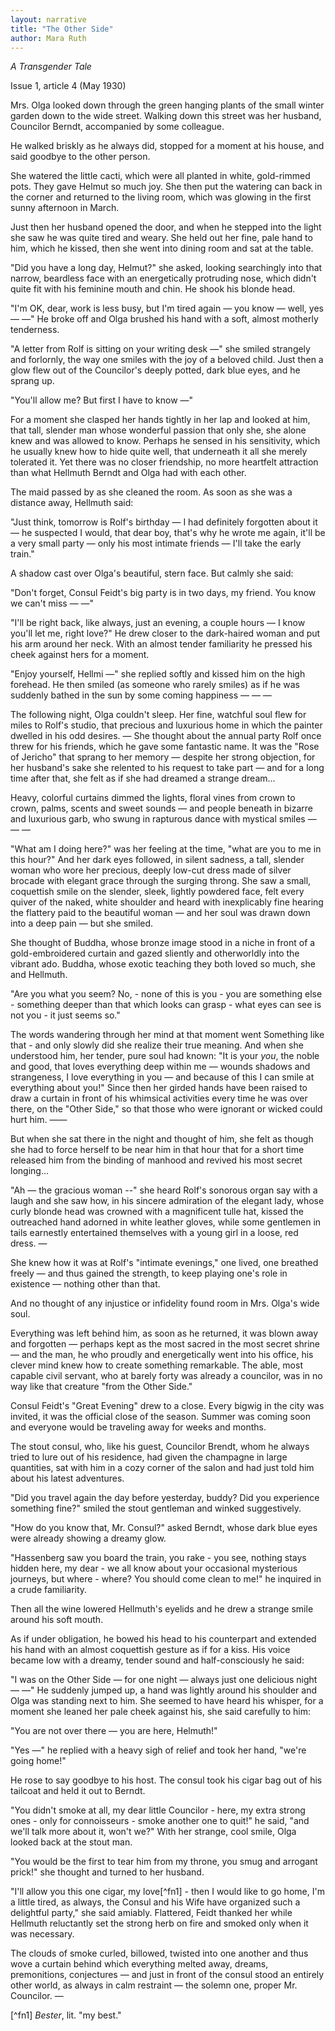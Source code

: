 ```yaml
---
layout: narrative
title: "The Other Side"
author: Mara Ruth
---
```


_A Transgender Tale_

Issue 1, article 4 (May 1930)

Mrs. Olga looked down through the green hanging plants of the small winter garden down to the wide street. Walking down this street was her husband, Councilor Berndt, accompanied by some colleague.

He walked briskly as he always did, stopped for a moment at his house, and said goodbye to the other person.

She watered the little cacti, which were all planted in white, gold-rimmed pots. They gave Helmut so much joy. She then put the watering can back in the corner and returned to the living room, which was glowing in the first sunny afternoon in March.

Just then her husband opened the door, and when he stepped into the light she saw he was quite tired and weary. She held out her fine, pale hand to him, which he kissed, then she went into dining room and sat at the table.

"Did you have a long day, Helmut?" she asked, looking searchingly into that narrow, beardless face with an energetically protruding nose, which didn't quite fit with his feminine mouth and chin. He shook his blonde head.

"I'm OK, dear, work is less busy, but I'm tired again &mdash; you know &mdash; well, yes &mdash; &mdash;" He broke off and Olga brushed his hand with a soft, almost motherly tenderness.

"A letter from Rolf is sitting on your writing desk &mdash;" she smiled strangely and forlornly, the way one smiles with the joy of a beloved child. Just then a glow flew out of the Councilor's deeply potted, dark blue eyes, and he sprang up.

"You'll allow me? But first I have to know &mdash;" 

For a moment she clasped her hands tightly in her lap and looked at him, that tall, slender man whose wonderful passion that only she, she alone knew and was allowed to know. Perhaps he sensed in his sensitivity, which he usually knew how to hide quite well, that underneath it all she merely tolerated it. Yet there was no closer friendship, no more heartfelt attraction than what Hellmuth Berndt and Olga had with each other.

The maid passed by as she cleaned the room. As soon as she was a distance away, Hellmuth said: 

"Just think, tomorrow is Rolf's birthday &mdash; I had definitely forgotten about it &mdash; he suspected I would, that dear boy, that's why he wrote me again, it'll be a very small party &mdash; only his most intimate friends &mdash; I'll take the early train."

A shadow cast over Olga's beautiful, stern face. But calmly she said:

"Don't forget, Consul Feidt's big party is in two days, my friend. You know we can't miss &mdash; &mdash;"

"I'll be right back, like always, just an evening, a couple hours &mdash; I know you'll let me, right love?" He drew closer to the dark-haired woman and put his arm around her neck. With an almost tender familiarity he pressed his cheek against hers for a moment.

"Enjoy yourself, Hellmi &mdash;" she replied softly and kissed him on the high forehead. He then smiled (as someone who rarely smiles) as if he was suddenly bathed in the sun by some coming happiness &mdash; &mdash; &mdash;

The following night, Olga couldn't sleep. Her fine, watchful soul flew for miles to Rolf's studio, that precious and luxurious home in which the painter dwelled in his odd desires. &mdash; She thought about the annual party Rolf once threw for his friends, which he gave some fantastic name. It was the "Rose of Jericho" that sprang to her memory &mdash; despite her strong objection, for her husband's sake she relented to his request to take part &mdash; and for a long time after that, she felt as if she had dreamed a strange dream&hellip;

Heavy, colorful curtains dimmed the lights, floral vines from crown to crown, palms, scents and sweet sounds &mdash; and people beneath in bizarre and luxurious garb, who swung in rapturous dance with mystical smiles &mdash; &mdash; &mdash;

"What am I doing here?" was her feeling at the time, "what are you to me in this hour?" And her dark eyes followed, in silent sadness, a tall, slender woman who wore her precious, deeply low-cut dress made of silver brocade with elegant grace through the surging throng. She saw a small, coquettish smile on the slender, sleek, lightly powdered face, felt every quiver of the naked, white shoulder and heard with inexplicably fine hearing the flattery paid to the beautiful woman &mdash; and her soul was drawn down into a deep pain &mdash; but she smiled.

She thought of Buddha, whose bronze image stood in a niche in front of a gold-embroidered curtain and gazed sliently and otherworldly into the vibrant ado. Buddha, whose exotic teaching they both loved so much, she and Hellmuth.

"Are you what you seem? No, - none of this is you - you are something else - something deeper than that which looks can grasp - what eyes can see is not you - it just seems so."

The words wandering through her mind at that moment went Something like that - and only slowly did she realize their true meaning. And when she understood him, her tender, pure soul had known: "It is your _you_, the noble and good, that loves everything deep within me &mdash; wounds shadows and strangeness, I love everything in you &mdash; and because of this I can smile at everything about you!" Since then her girded hands have been raised to draw a curtain in front of his whimsical activities every time he was over there, on the "Other Side," so that those who were ignorant or wicked could hurt him. &mdash;&mdash;

But when she sat there in the night and thought of him, she felt as though she had to force herself to be near him in that hour that for a short time released him from the binding of manhood and revived his most secret longing&hellip;

"Ah &mdash; the gracious woman --" she heard Rolf's sonorous organ say with a laugh and she saw how, in his sincere admiration of the elegant lady, whose curly blonde head was crowned with a magnificent tulle hat, kissed the outreached hand adorned in white leather gloves, while some gentlemen in tails earnestly entertained themselves with a young girl in a loose, red dress. &mdash;

She knew how it was at Rolf's "intimate evenings," one lived, one breathed freely &mdash; and thus gained the strength, to keep playing one's role in existence &mdash; nothing other than that.

And no thought of any injustice or infidelity found room in Mrs. Olga's wide soul.

Everything was left behind him, as soon as he returned, it was blown away and forgotten &mdash; perhaps kept as the most sacred in the most secret shrine &mdash; and the man, he who proudly and energetically went into his office, his clever mind knew how to create something remarkable. The able, most capable civil servant, who at barely forty was already a councilor, was in no way like that creature "from the Other Side."

Consul Feidt's "Great Evening" drew to a close. Every bigwig in the city was invited, it was the official close of the season. Summer was coming soon and everyone would be traveling away for weeks and months.

The stout consul, who, like his guest, Councilor Brendt, whom he always tried to lure out of his residence, had given the champagne in large quantities, sat with him in a cozy corner of the salon and had just told him about his latest adventures.

"Did you travel again the day before yesterday, buddy? Did you experience something fine?" smiled the stout gentleman and winked suggestively.

"How do you know that, Mr. Consul?" asked Berndt, whose dark blue eyes were already showing a dreamy glow.

"Hassenberg saw you board the train, you rake - you see, nothing stays hidden here, my dear - we all know about your occasional mysterious journeys, but where - where? You should come clean to me!" he inquired in a crude familiarity.

Then all the wine lowered Hellmuth's eyelids and he drew a strange smile around his soft mouth.

As if under obligation, he bowed his head to his counterpart and extended his hand with an almost coquettish gesture as if for a kiss. His voice became low with a dreamy, tender sound and half-consciously he said:

"I was on the Other Side &mdash; for one night &mdash; always just one delicious night &mdash; &mdash;" He suddenly jumped up, a hand was lightly around his shoulder and Olga was standing next to him. She seemed to have heard his whisper, for a moment she leaned her pale cheek against his, she said carefully to him:

"You are not over there &mdash; you are here, Helmuth!"

"Yes &mdash;" he replied with a heavy sigh of relief and took her hand, "we're going home!"

He rose to say goodbye to his host. The consul took his cigar bag out of his tailcoat and held it out to Berndt.

"You didn't smoke at all, my dear little Councilor - here, my extra strong ones - only for connoisseurs - smoke another one to quit!" he said, "and we'll talk more about it, won't we?" With her strange, cool smile, Olga looked back at the stout man. 

"You would be the first to tear him from my throne, you smug and arrogant prick!" she thought and turned to her husband.

"I'll allow you this one cigar, my love[^fn1] - then I would like to go home, I'm a little tired, as always, the Consul and his Wife have organized such a delightful party," she said amiably. Flattered, Feidt thanked her while Hellmuth reluctantly set the strong herb on fire and smoked only when it was necessary.

The clouds of smoke curled, billowed, twisted into one another and thus wove a curtain behind which everything melted away, dreams, premonitions, conjectures &mdash; and just in front of the consul stood an entirely other world, as always in calm restraint &mdash; the solemn one, proper Mr. Councilor. &mdash;

[^fn1] _Bester_, lit. "my best."